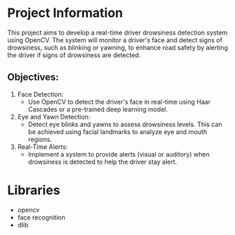 # Project Information

This project aims to develop a real-time driver drowsiness detection system using OpenCV. The system will monitor a driver's face and detect signs of drowsiness, such as blinking or yawning, to enhance road safety by alerting the driver if signs of drowsiness are detected.

## Objectives:
1. Face Detection:
	- Use OpenCV to detect the driver's face in real-time using Haar Cascades or a pre-trained deep learning model.
2. Eye and Yawn Detection:
	- Detect eye blinks and yawns to assess drowsiness levels. This can be achieved using facial landmarks to analyze eye and mouth regions.
3. Real-Time Alerts:
	- Implement a system to provide alerts (visual or auditory) when drowsiness is detected to help the driver stay alert.

# Libraries

- opencv
- face recognition
- dlib
